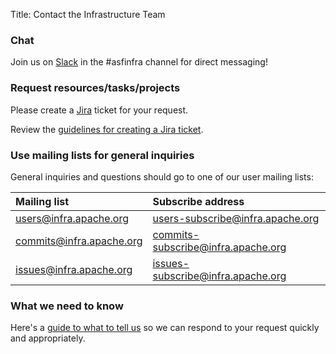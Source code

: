 Title: Contact the Infrastructure Team

### Chat
Join us on [Slack](https://the-asf.slack.com/) in the #asfinfra channel for direct messaging!

### Request resources/tasks/projects
Please create a [Jira](https://issues.apache.org/jira/) ticket for your request. 

Review the [guidelines for creating a Jira ticket](jira-guidelines).


### Use mailing lists for general inquiries
General inquiries and questions should go to one of our user mailing lists:

| Mailing list      | Subscribe address | 
|:-------------------|:------------------|
| users@infra.apache.org | users-subscribe@infra.apache.org | 
| commits@infra.apache.org | commits-subscribe@infra.apache.org | 
| issues@infra.apache.org | issues-subscribe@infra.apache.org | 

### What we need to know ###

Here's a [guide to what to tell us](infra-contact.html) so we can respond to your request quickly and appropriately.
